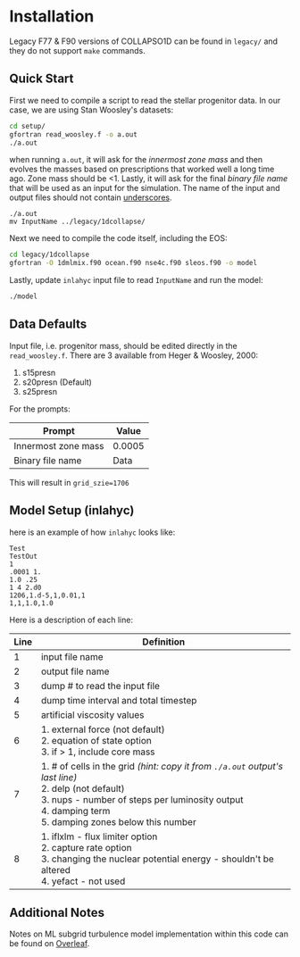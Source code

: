 # Installation

Legacy F77 & F90 versions of COLLAPSO1D can be found in `legacy/` and they do not support `make` commands.

## Quick Start
First we need to compile a script to read the stellar progenitor data. In our case, we are using Stan Woosley's datasets:
```bash
cd setup/
gfortran read_woosley.f -o a.out
./a.out
```
when running `a.out`, it will ask for the *innermost zone mass* and then evolves the masses based on prescriptions that worked well a long time ago. Zone mass should be <1. Lastly, it will ask for the final *binary file name* that will be used as an input for the simulation. The name of the input and output files should not contain <ins>underscores</ins>.
```shell
./a.out
mv InputName ../legacy/1dcollapse/
```

Next we need to compile the code itself, including the EOS:
```bash
cd legacy/1dcollapse
gfortran -O 1dmlmix.f90 ocean.f90 nse4c.f90 sleos.f90 -o model
```

Lastly, update `inlahyc` input file to read `InputName` and run the model:
```bash
./model
```

## Data Defaults

Input file, i.e. progenitor mass, should be edited directly in the `read_woosley.f`. There are 3 available from Heger & Woosley, 2000:

1. s15presn 
2. s20presn (Default)
3. s25presn

For the prompts:

| Prompt              | Value  |
| ------------------- | ------ |
| Innermost zone mass | 0.0005 |
| Binary file name    | Data   |

This will result in `grid_szie=1706`

## Model Setup (inlahyc)
here is an example of how `inlahyc` looks like:
```
Test
TestOut
1
.0001 1.
1.0 .25
1 4 2.d0
1206,1.d-5,1,0.01,1
1,1,1.0,1.0
```
Here is a description of each line:

| Line | Definition |
| ---- | ---------- |
| 1 | input file name |
| 2 | output file name |
| 3 | dump # to read the input file |
| 4 | dump time interval and total timestep |
| 5 | artificial viscosity values |
| 6 | 1. external force (not default) <br/> 2. equation of state option <br/> 3. if > 1, include core mass |
| 7 | 1. # of cells in the grid *(hint: copy it from `./a.out` output's last line)* <br/> 2. delp (not default) <br/> 3. nups - number of steps per luminosity output <br/> 4. damping term <br/> 5. damping zones below this number |
| 8 | 1. iflxlm - flux limiter option <br/> 2. capture rate option <br/> 3. changing the nuclear potential energy - shouldn't be altered <br/> 4. yefact - not used|

## Additional Notes

Notes on ML subgrid turbulence model implementation within this code can be found on [Overleaf](https://www.overleaf.com/read/pgsnmxgdjkrq).
